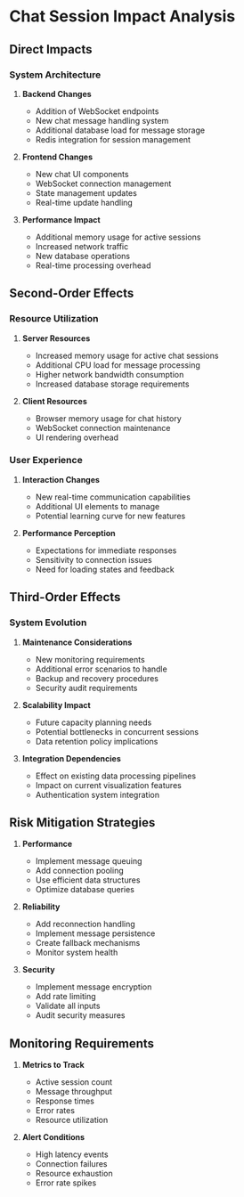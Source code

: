 # Chat Session Impact Analysis

## Direct Impacts

### System Architecture
1. **Backend Changes**
   - Addition of WebSocket endpoints
   - New chat message handling system
   - Additional database load for message storage
   - Redis integration for session management

2. **Frontend Changes**
   - New chat UI components
   - WebSocket connection management
   - State management updates
   - Real-time update handling

3. **Performance Impact**
   - Additional memory usage for active sessions
   - Increased network traffic
   - New database operations
   - Real-time processing overhead

## Second-Order Effects

### Resource Utilization
1. **Server Resources**
   - Increased memory usage for active chat sessions
   - Additional CPU load for message processing
   - Higher network bandwidth consumption
   - Increased database storage requirements

2. **Client Resources**
   - Browser memory usage for chat history
   - WebSocket connection maintenance
   - UI rendering overhead

### User Experience
1. **Interaction Changes**
   - New real-time communication capabilities
   - Additional UI elements to manage
   - Potential learning curve for new features

2. **Performance Perception**
   - Expectations for immediate responses
   - Sensitivity to connection issues
   - Need for loading states and feedback

## Third-Order Effects

### System Evolution
1. **Maintenance Considerations**
   - New monitoring requirements
   - Additional error scenarios to handle
   - Backup and recovery procedures
   - Security audit requirements

2. **Scalability Impact**
   - Future capacity planning needs
   - Potential bottlenecks in concurrent sessions
   - Data retention policy implications

3. **Integration Dependencies**
   - Effect on existing data processing pipelines
   - Impact on current visualization features
   - Authentication system integration

## Risk Mitigation Strategies

1. **Performance**
   - Implement message queuing
   - Add connection pooling
   - Use efficient data structures
   - Optimize database queries

2. **Reliability**
   - Add reconnection handling
   - Implement message persistence
   - Create fallback mechanisms
   - Monitor system health

3. **Security**
   - Implement message encryption
   - Add rate limiting
   - Validate all inputs
   - Audit security measures

## Monitoring Requirements

1. **Metrics to Track**
   - Active session count
   - Message throughput
   - Response times
   - Error rates
   - Resource utilization

2. **Alert Conditions**
   - High latency events
   - Connection failures
   - Resource exhaustion
   - Error rate spikes 